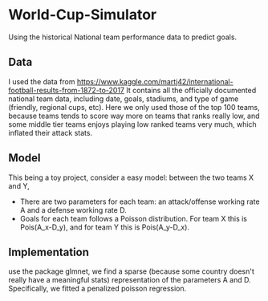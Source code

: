 # World-Cup-Simulator
Using the historical National team performance data to predict goals. 

## Data

I used the data from 
https://www.kaggle.com/martj42/international-football-results-from-1872-to-2017
It contains all the officially documented national team data, including date, goals, stadiums, and type of game (friendly, regional cups, etc). Here we only used those of the top 100 teams, because teams tends to score way more on teams that ranks really low, and some middle tier teams enjoys playing low ranked teams very much, which inflated their attack stats. 

## Model
This being a toy project, consider a easy model: between the two teams X and Y,
- There are two parameters for each team: an attack/offense working rate A and a defense working rate D. 
- Goals for each team follows a Poisson distribution. For team X this is Pois(A_x-D_y), and for team Y this is Pois(A_y-D_x). 

## Implementation
use the package glmnet, we find a sparse (because some country doesn't really have a meaningful stats) representation of the parameters A and D. 
Specifically, we fitted a penalized poisson regression. 
